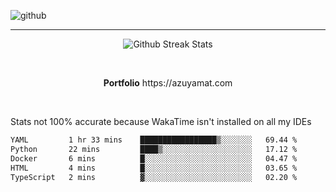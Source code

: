 ![github](https://media.discordapp.net/attachments/881363147364118528/1142610121697021952/background.png?width=1000&height=300)<br>
___
<p align="center">
  <img alt="Github Streak Stats" src="https://streak-stats.demolab.com?user=Azuyamat&theme=transparent&hide_border=true"/>
</p><br>
<p align="center">
      <strong>Portfolio</strong> https://azuyamat.com
</p><br>

Stats not 100% accurate because WakaTime isn't installed on all my IDEs
<!--START_SECTION:waka-->

```txt
YAML         1 hr 33 mins    █████████████████▒░░░░░░░   69.44 %
Python       22 mins         ████▒░░░░░░░░░░░░░░░░░░░░   17.12 %
Docker       6 mins          █░░░░░░░░░░░░░░░░░░░░░░░░   04.47 %
HTML         4 mins          █░░░░░░░░░░░░░░░░░░░░░░░░   03.65 %
TypeScript   2 mins          ▓░░░░░░░░░░░░░░░░░░░░░░░░   02.20 %
```

<!--END_SECTION:waka-->
